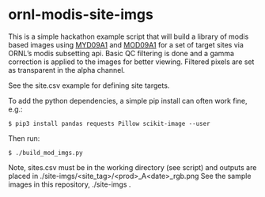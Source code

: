 # ornl-modis-site-imgs

This is a simple hackathon example script that will build a library of modis
based images using [MYD09A1](https://lpdaac.usgs.gov/products/myd09a1v006/) and
[MOD09A1](https://lpdaac.usgs.gov/products/mod09a1v006/) for a set of target sites via
ORNL’s modis subsetting api. Basic QC filtering is done and a gamma correction
is applied to the images for better viewing. Filtered pixels are set as transparent
in the alpha channel.

See the site.csv example for defining site targets.

To add the python dependencies, a simple pip install can often work fine, e.g.:

```
$ pip3 install pandas requests Pillow scikit-image --user
```


Then run:

```
$ ./build_mod_imgs.py
```

Note, sites.csv must be in the working directory (see script) and outputs are
placed in ./site-imgs/\<site_tag\>/\<prod\>_A\<date\>_rgb.png
See the sample images in this repository, ./site-imgs .

